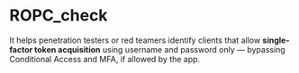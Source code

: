 # ROPC_check
It helps penetration testers or red teamers identify clients that allow **single-factor token acquisition** using username and password only — bypassing Conditional Access and MFA, if allowed by the app.
